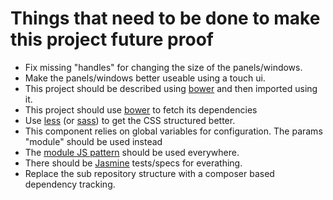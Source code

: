 # Things that need to be done to make this project future proof

* Fix missing "handles" for changing the size of the panels/windows.
* Make the panels/windows better useable using a touch ui. 
* This project should be described using [bower](https://bower.io/) and then imported using it.
* This project should use [bower](https://bower.io/) to fetch its dependencies
* Use [less](http://lesscss.org/) (or [sass](http://sass-lang.com/)) to get the CSS structured better.
* This component relies on global variables for configuration. The params "module" should be used instead
* The [module JS pattern](http://www.adequatelygood.com/JavaScript-Module-Pattern-In-Depth.html) should be used everywhere.
* There should be [Jasmine](http://jasmine.github.io/2.4/introduction.html) tests/specs for everathing.
* Replace the sub repository structure with a composer based dependency tracking.
